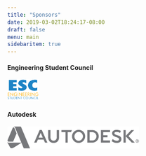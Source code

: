 ```yaml
---
title: "Sponsors"
date: 2019-03-02T18:24:17-08:00
draft: false
menu: main
sidebaritem: true
---
```

#### Engineering Student Council
![Engineering Student Council Logo](./esc-logo.png)

#### Autodesk
![AutoDesk Logo](./adsk.png)
